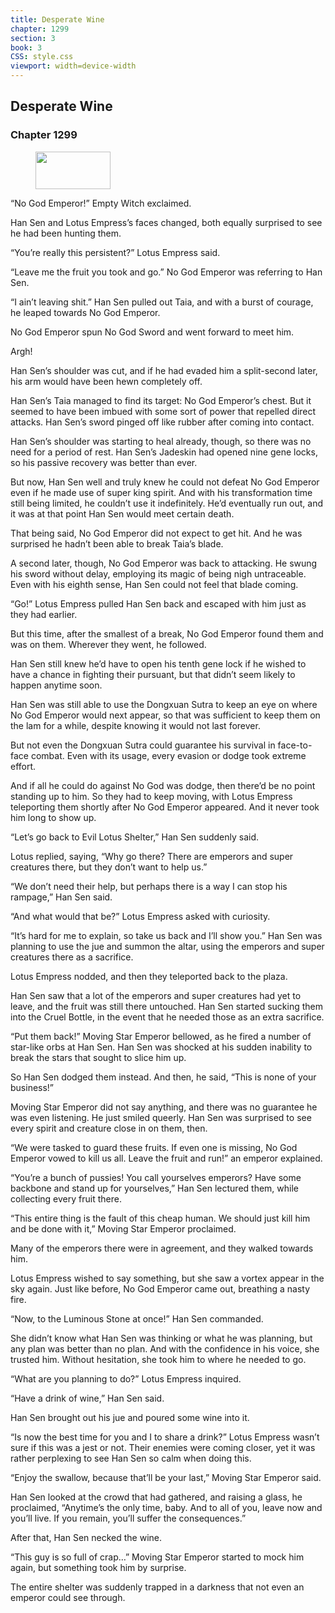 ```yaml
---
title: Desperate Wine
chapter: 1299
section: 3
book: 3
CSS: style.css
viewport: width=device-width
---
```


## Desperate Wine

### Chapter 1299

<figure>
	<img src="../Images/gem.gif" alt="" id="gem" width="120" height="60" />
</figure>

“No God Emperor!” Empty Witch exclaimed.

Han Sen and Lotus Empress’s faces changed, both equally surprised to see he had been hunting them.

“You’re really this persistent?” Lotus Empress said.

“Leave me the fruit you took and go.” No God Emperor was referring to Han Sen.

“I ain’t leaving shit.” Han Sen pulled out Taia, and with a burst of courage, he leaped towards No God Emperor.

No God Emperor spun No God Sword and went forward to meet him.

Argh!

Han Sen’s shoulder was cut, and if he had evaded him a split-second later, his arm would have been hewn completely off.

Han Sen’s Taia managed to find its target: No God Emperor’s chest. But it seemed to have been imbued with some sort of power that repelled direct attacks. Han Sen’s sword pinged off like rubber after coming into contact.

Han Sen’s shoulder was starting to heal already, though, so there was no need for a period of rest. Han Sen’s Jadeskin had opened nine gene locks, so his passive recovery was better than ever.

But now, Han Sen well and truly knew he could not defeat No God Emperor even if he made use of super king spirit. And with his transformation time still being limited, he couldn’t use it indefinitely. He’d eventually run out, and it was at that point Han Sen would meet certain death.

That being said, No God Emperor did not expect to get hit. And he was surprised he hadn’t been able to break Taia’s blade.

A second later, though, No God Emperor was back to attacking. He swung his sword without delay, employing its magic of being nigh untraceable. Even with his eighth sense, Han Sen could not feel that blade coming.

“Go!” Lotus Empress pulled Han Sen back and escaped with him just as they had earlier.

But this time, after the smallest of a break, No God Emperor found them and was on them. Wherever they went, he followed.

Han Sen still knew he’d have to open his tenth gene lock if he wished to have a chance in fighting their pursuant, but that didn’t seem likely to happen anytime soon.

Han Sen was still able to use the Dongxuan Sutra to keep an eye on where No God Emperor would next appear, so that was sufficient to keep them on the lam for a while, despite knowing it would not last forever.

But not even the Dongxuan Sutra could guarantee his survival in face-to-face combat. Even with its usage, every evasion or dodge took extreme effort.

And if all he could do against No God was dodge, then there’d be no point standing up to him. So they had to keep moving, with Lotus Empress teleporting them shortly after No God Emperor appeared. And it never took him long to show up.

“Let’s go back to Evil Lotus Shelter,” Han Sen suddenly said.

Lotus replied, saying, “Why go there? There are emperors and super creatures there, but they don’t want to help us.”

“We don’t need their help, but perhaps there is a way I can stop his rampage,” Han Sen said.

“And what would that be?” Lotus Empress asked with curiosity.

“It’s hard for me to explain, so take us back and I’ll show you.” Han Sen was planning to use the jue and summon the altar, using the emperors and super creatures there as a sacrifice.

Lotus Empress nodded, and then they teleported back to the plaza.

Han Sen saw that a lot of the emperors and super creatures had yet to leave, and the fruit was still there untouched. Han Sen started sucking them into the Cruel Bottle, in the event that he needed those as an extra sacrifice.

“Put them back!” Moving Star Emperor bellowed, as he fired a number of star-like orbs at Han Sen. Han Sen was shocked at his sudden inability to break the stars that sought to slice him up.

So Han Sen dodged them instead. And then, he said, “This is none of your business!”

Moving Star Emperor did not say anything, and there was no guarantee he was even listening. He just smiled queerly. Han Sen was surprised to see every spirit and creature close in on them, then.

“We were tasked to guard these fruits. If even one is missing, No God Emperor vowed to kill us all. Leave the fruit and run!” an emperor explained.

“You’re a bunch of pussies! You call yourselves emperors? Have some backbone and stand up for yourselves,” Han Sen lectured them, while collecting every fruit there.

“This entire thing is the fault of this cheap human. We should just kill him and be done with it,” Moving Star Emperor proclaimed.

Many of the emperors there were in agreement, and they walked towards him.

Lotus Empress wished to say something, but she saw a vortex appear in the sky again. Just like before, No God Emperor came out, breathing a nasty fire.

“Now, to the Luminous Stone at once!” Han Sen commanded.

She didn’t know what Han Sen was thinking or what he was planning, but any plan was better than no plan. And with the confidence in his voice, she trusted him. Without hesitation, she took him to where he needed to go.

“What are you planning to do?” Lotus Empress inquired.

“Have a drink of wine,” Han Sen said.

Han Sen brought out his jue and poured some wine into it.

“Is now the best time for you and I to share a drink?” Lotus Empress wasn’t sure if this was a jest or not. Their enemies were coming closer, yet it was rather perplexing to see Han Sen so calm when doing this.

“Enjoy the swallow, because that’ll be your last,” Moving Star Emperor said.

Han Sen looked at the crowd that had gathered, and raising a glass, he proclaimed, “Anytime’s the only time, baby. And to all of you, leave now and you’ll live. If you remain, you’ll suffer the consequences.”

After that, Han Sen necked the wine.

“This guy is so full of crap…” Moving Star Emperor started to mock him again, but something took him by surprise.

The entire shelter was suddenly trapped in a darkness that not even an emperor could see through.